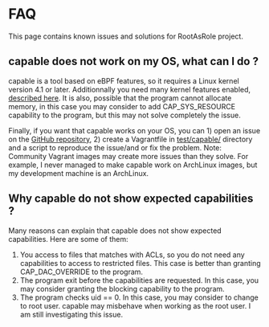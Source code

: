 # FAQ

This page contains known issues and solutions for RootAsRole project.

## capable does not work on my OS, what can I do ?

capable is a tool based on eBPF features, so it requires a Linux kernel version 4.1 or later. Additionnally you need many kernel features enabled, [described here](https://github.com/iovisor/bcc/blob/master/INSTALL.md#kernel-configuration). It is also, possible that the program cannot allocate memory, in this case you may consider to add CAP_SYS_RESOURCE capability to the program, but this may not solve completely the issue.

Finally, if you want that capable works on your OS, you can 1) open an issue on the [GitHub repository](http://github.com/LeChatP/RootAsRole), 2) create a Vagrantfile in [test/capable/](https://github.com/LeChatP/RootAsRole/tree/develop/tests/capable) directory and a script to reproduce the issue/and or fix the problem. Note: Community Vagrant images may create more issues than they solve. For example, I never managed to make capable work on ArchLinux images, but my development machine is an ArchLinux.

## Why capable do not show expected capabilities ?

Many reasons can explain that capable does not show expected capabilities. Here are some of them:

1. You access to files that matches with ACLs, so you do not need any capabilities to access to restricted files. This case is better than granting CAP_DAC_OVERRIDE to the program.
1. The program exit before the capabilities are requested. In this case, you may consider granting the blocking capability to the program.
1. The program checks uid == 0. In this case, you may consider to change to root user. capable may misbehave when working as the root user. I am still investigating this issue.